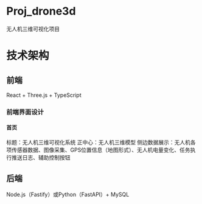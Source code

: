 ﻿# Proj_drone3d

无人机三维可视化项目

# 技术架构
## 前端
React + Three.js + TypeScript

### 前端界面设计
#### 首页
标题：无人机三维可视化系统
正中心：无人机三维模型
侧边数据展示：无人机各项传感器数据、图像采集、GPS位置信息（地图形式）、无人机电量变化、任务执行推送日志、辅助控制按钮

## 后端
Node.js（Fastify）或Python（FastAPI）+ MySQL

